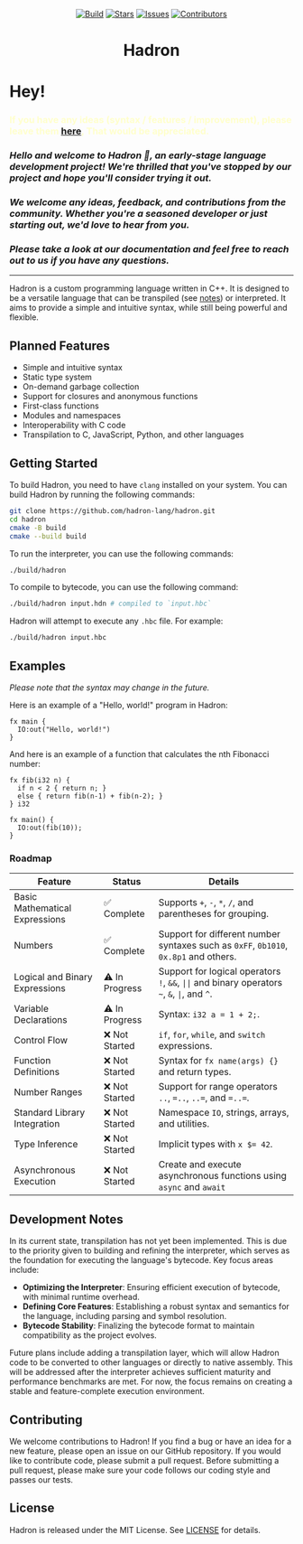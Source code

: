 <p style="text-align: center">
    <a href="https://github.com/webd3vs/hadron/build"><img alt="Build" src="https://img.shields.io/github/actions/workflow/status/webd3vs/hadron/c-cpp.yml?colorA=333&colorB=afa&style=for-the-badge"></a>
    <a href="https://github.com/webd3vs/hadron/stargazers"><img alt="Stars" src="https://img.shields.io/github/stars/webd3vs/hadron?colorA=333&colorB=ffa&style=for-the-badge"></a>
    <a href="https://github.com/webd3vs/hadron/issues"><img alt="Issues" src="https://img.shields.io/github/issues/webd3vs/hadron?colorA=333&colorB=faa&style=for-the-badge"></a>
    <a href="https://github.com/webd3vs/hadron/contributors"><img alt="Contributors" src="https://img.shields.io/github/contributors/webd3vs/hadron?colorA=333&colorB=aaf&style=for-the-badge"></a>
</p>
<h1 style="text-align: center">Hadron</h1>

# Hey!

### <font color="#ffc">If you have any ideas (syntax / features / improvement), please leave them [here](https://hadronlang.com/feedback), That would be appreciated.</font>

### *Hello and welcome to Hadron :wave:, an early-stage language development project! We're thrilled that you've stopped by our project and hope you'll consider trying it out.*

### *We welcome any ideas, feedback, and contributions from the community. Whether you're a seasoned developer or just starting out, we'd love to hear from you.*

### *Please take a look at our documentation and feel free to reach out to us if you have any questions.*

---

Hadron is a custom programming language written in C++. It is designed to be a versatile language that can be
transpiled (see [notes](#development-notes)) or interpreted. It aims to provide a simple and intuitive syntax, while still being powerful and
flexible.

## Planned Features

- Simple and intuitive syntax
- Static type system
- On-demand garbage collection
- Support for closures and anonymous functions
- First-class functions
- Modules and namespaces
- Interoperability with C code
- Transpilation to C, JavaScript, Python, and other languages

## Getting Started

To build Hadron, you need to have `clang` installed on your system. You can build Hadron by running the following  commands:

```sh
git clone https://github.com/hadron-lang/hadron.git
cd hadron
cmake -B build
cmake --build build
```

To run the interpreter, you can use the following commands:

```sh
./build/hadron
```

To compile to bytecode, you can use the following command:

```sh
./build/hadron input.hdn # compiled to `input.hbc`
```

Hadron will attempt to execute any `.hbc` file. For example:

```sh
./build/hadron input.hbc
```

## Examples

_Please note that the syntax may change in the future._

Here is an example of a "Hello, world!" program in Hadron:

```
fx main {
  IO:out("Hello, world!")
}
```

And here is an example of a function that calculates the nth Fibonacci number:

```
fx fib(i32 n) {
  if n < 2 { return n; }
  else { return fib(n-1) + fib(n-2); }
} i32

fx main() {
  IO:out(fib(10));
}
```

### Roadmap

| **Feature**                    | **Status**     | **Details**                                                                          |
|--------------------------------|----------------|--------------------------------------------------------------------------------------|
| Basic Mathematical Expressions | ✅ Complete    | Supports `+`, `-`, `*`, `/`, and parentheses for grouping.                           |
| Numbers                        | ✅ Complete    | Support for different number syntaxes such as `0xFF`, `0b1010`, `0x.8p1` and others. |
| Logical and Binary Expressions | ⚠️ In Progress | Support for logical operators `!`, `&&`, <code>&#124;&#124;</code> and binary operators `~`, `&`, <code>&#124;</code>, and `^`. |
| Variable Declarations          | ⚠️ In Progress | Syntax: `i32 a = 1 + 2;`.                                                            |
| Control Flow                   | ❌ Not Started | `if`, `for`, `while`, and `switch` expressions.                                      |
| Function Definitions           | ❌ Not Started | Syntax for `fx name(args) {}` and return types.                                      |
| Number Ranges                  | ❌ Not Started | Support for range operators `..`, `=..`, `..=`, and `=..=`.                          |
| Standard Library Integration   | ❌ Not Started | Namespace `IO`, strings, arrays, and utilities.                                      |
| Type Inference                 | ❌ Not Started | Implicit types with `x $= 42`.                                                       |
| Asynchronous Execution         | ❌ Not Started | Create and execute asynchronous functions using `async` and `await`                  |

## Development Notes


In its current state, transpilation has not yet been implemented. This is due to the priority given to building and refining the interpreter, which serves as the foundation for executing the language's bytecode. Key focus areas include:

- **Optimizing the Interpreter**: Ensuring efficient execution of bytecode, with minimal runtime overhead.
- **Defining Core Features**: Establishing a robust syntax and semantics for the language, including parsing and symbol resolution.
- **Bytecode Stability**: Finalizing the bytecode format to maintain compatibility as the project evolves.

Future plans include adding a transpilation layer, which will allow Hadron code to be converted to other languages or directly to native assembly. This will be addressed after the interpreter achieves sufficient maturity and performance benchmarks are met. For now, the focus remains on creating a stable and feature-complete execution environment.

## Contributing

We welcome contributions to Hadron! If you find a bug or have an idea for a new feature, please open an issue on our GitHub repository. If you would like to contribute code, please submit a pull request. Before submitting a pull request, please make sure your code follows our coding style and passes our tests.

## License

Hadron is released under the MIT License. See [LICENSE](LICENSE) for details.
